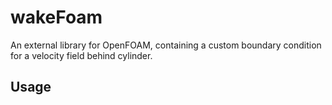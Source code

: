 # wakeFoam
An external library for OpenFOAM, containing a custom boundary condition for a velocity field behind cylinder.


## Usage
